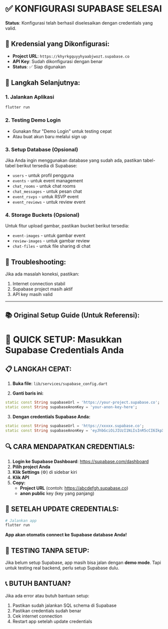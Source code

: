 # ✅ KONFIGURASI SUPABASE SELESAI

**Status**: Konfigurasi telah berhasil diselesaikan dengan credentials yang valid.

## 🎉 Kredensial yang Dikonfigurasi:
- **Project URL**: `https://khyrkgquyyhyaabjwozt.supabase.co`
- **API Key**: Sudah dikonfigurasi dengan benar
- **Status**: ✅ Siap digunakan

## 🚀 Langkah Selanjutnya:

### 1. Jalankan Aplikasi
```bash
flutter run
```

### 2. Testing Demo Login
- Gunakan fitur "Demo Login" untuk testing cepat
- Atau buat akun baru melalui sign up

### 3. Setup Database (Opsional)
Jika Anda ingin menggunakan database yang sudah ada, pastikan tabel-tabel berikut tersedia di Supabase:
- `users` - untuk profil pengguna
- `events` - untuk event management
- `chat_rooms` - untuk chat rooms
- `chat_messages` - untuk pesan chat
- `event_rsvps` - untuk RSVP event
- `event_reviews` - untuk review event

### 4. Storage Buckets (Opsional)
Untuk fitur upload gambar, pastikan bucket berikut tersedia:
- `event-images` - untuk gambar event
- `review-images` - untuk gambar review
- `chat-files` - untuk file sharing di chat

## 🔧 Troubleshooting:
Jika ada masalah koneksi, pastikan:
1. Internet connection stabil
2. Supabase project masih aktif
3. API key masih valid

---

## 📚 Original Setup Guide (Untuk Referensi):

# 🔧 QUICK SETUP: Masukkan Supabase Credentials Anda

## 📋 **LANGKAH CEPAT:**

1. **Buka file**: `lib/services/supabase_config.dart`

2. **Ganti baris ini:**
```dart
static const String supabaseUrl = 'https://your-project.supabase.co';
static const String supabaseAnonKey = 'your-anon-key-here';
```

3. **Dengan credentials Supabase Anda:**
```dart
static const String supabaseUrl = 'https://xxxxx.supabase.co';
static const String supabaseAnonKey = 'eyJhbGciOiJIUzI1NiIsInR5cCI6IkpXVCJ9...';
```

## 🔍 **CARA MENDAPATKAN CREDENTIALS:**

1. **Login ke Supabase Dashboard**: https://supabase.com/dashboard
2. **Pilih project Anda**
3. **Klik Settings** (⚙️) di sidebar kiri
4. **Klik API**
5. **Copy:**
   - **Project URL** (contoh: https://abcdefgh.supabase.co)
   - **anon public** key (key yang panjang)

## 🚀 **SETELAH UPDATE CREDENTIALS:**

```bash
# Jalankan app
flutter run
```

**App akan otomatis connect ke Supabase database Anda!**

## 🧪 **TESTING TANPA SETUP:**

Jika belum setup Supabase, app masih bisa jalan dengan **demo mode**. 
Tapi untuk testing real backend, perlu setup Supabase dulu.

## 📞 **BUTUH BANTUAN?**

Jika ada error atau butuh bantuan setup:
1. Pastikan sudah jalankan SQL schema di Supabase
2. Pastikan credentials sudah benar
3. Cek internet connection
4. Restart app setelah update credentials